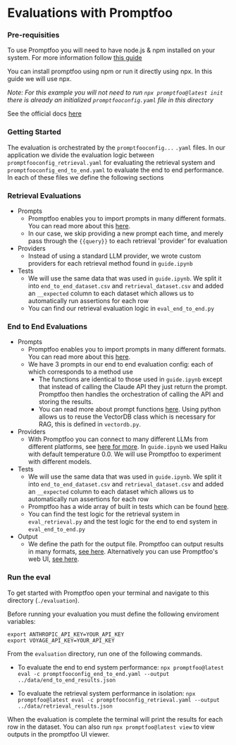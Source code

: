 # Evaluations with Promptfoo

### Pre-requisities 
To use Promptfoo you will need to have node.js & npm installed on your system. For more information follow [this guide](https://docs.npmjs.com/downloading-and-installing-node-js-and-npm)  

You can install promptfoo using npm or run it directly using npx. In this guide we will use npx.  

*Note: For this example you will not need to run `npx promptfoo@latest init` there is already an initialized `promptfooconfig.yaml` file in this directory*  

See the official docs [here](https://www.promptfoo.dev/docs/getting-started)  


### Getting Started
The evaluation is orchestrated by the `promptfooconfig...` `.yaml` files. In our application we divide the evaluation logic between `promptfooconfig_retrieval.yaml` for evaluating the retrieval system and `promptfooconfig_end_to_end.yaml` to evaluate the end to end performance. In each of these files we define the following sections

### Retrieval Evaluations

- Prompts
    - Promptfoo enables you to import prompts in many different formats. You can read more about this [here](https://www.promptfoo.dev/docs/configuration/parameters).
    - In our case, we skip providing a new prompt each time, and merely pass through the `{{query}}` to each retrieval 'provider' for evaluation
- Providers
    - Instead of using a standard LLM provider, we wrote custom providers for each retrieval method found in `guide.ipynb`
- Tests
    - We will use the same data that was used in `guide.ipynb`. We split it into `end_to_end_dataset.csv` and `retrieval_dataset.csv` and added an `__expected` column to each dataset which allows us to automatically run assertions for each row
    - You can find our retrieval evaluation logic in `eval_end_to_end.py`

### End to End Evaluations

- Prompts
    - Promptfoo enables you to import prompts in many different formats. You can read more about this [here](https://www.promptfoo.dev/docs/configuration/parameters).
    - We have 3 prompts in our end to end evaluation config: each of which corresponds to a method use
        - The functions are identical to those used in `guide.ipynb` except that instead of calling the Claude API they just return the prompt. Promptfoo then handles the orchestration of calling the API and storing the results.
        - You can read more about prompt functions [here](https://www.promptfoo.dev/docs/configuration/parameters#prompt-functions). Using python allows us to reuse the VectorDB class which is necessary for RAG, this is defined in `vectordb.py`.
- Providers
    - With Promptfoo you can connect to many different LLMs from different platforms, see [here for more](https://www.promptfoo.dev/docs/providers). In `guide.ipynb` we used Haiku with default temperature 0.0. We will use Promptfoo to experiment with different models.
- Tests
    - We will use the same data that was used in `guide.ipynb`. We split it into `end_to_end_dataset.csv` and `retrieval_dataset.csv` and added an `__expected` column to each dataset which allows us to automatically run assertions for each row
    - Promptfoo has a wide array of built in tests which can be found [here](https://www.promptfoo.dev/docs/configuration/expected-outputs/deterministic).
    - You can find the test logic for the retrieval system in `eval_retrieval.py` and the test logic for the end to end system in `eval_end_to_end.py`
- Output
    - We define the path for the output file. Promptfoo can output results in many formats, [see here](https://www.promptfoo.dev/docs/configuration/parameters/#output-file). Alternatively you can use Promptfoo's web UI, [see here](https://www.promptfoo.dev/docs/usage/web-ui).


### Run the eval

To get started with Promptfoo open your terminal and navigate to this directory (`./evaluation`).

Before running your evaluation you must define the following enviroment variables:

`export ANTHROPIC_API_KEY=YOUR_API_KEY`  
`export VOYAGE_API_KEY=YOUR_API_KEY`

From the `evaluation` directory, run one of the following commands.  

- To evaluate the end to end system performance: `npx promptfoo@latest eval -c promptfooconfig_end_to_end.yaml --output ../data/end_to_end_results.json`

- To evaluate the retrieval system performance in isolation: `npx promptfoo@latest eval -c promptfooconfig_retrieval.yaml --output ../data/retrieval_results.json`

When the evaluation is complete the terminal will print the results for each row in the dataset. You can also run `npx promptfoo@latest view` to view outputs in the promptfoo UI viewer.